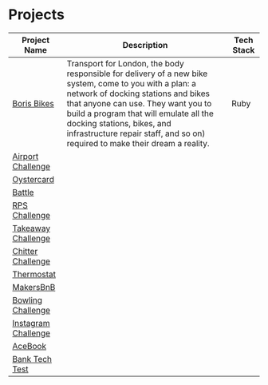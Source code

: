 # Projects
|Project Name|Description|Tech Stack|
|---|---|---|
|[Boris Bikes]()|Transport for London, the body responsible for delivery of a new bike system, come to you with a plan: a network of docking stations and bikes that anyone can use. They want you to build a program that will emulate all the docking stations, bikes, and infrastructure repair staff, and so on) required to make their dream a reality.| Ruby |   
|[Airport Challenge](https://github.com/tsankhalpara/airport_challenge)|   |   
|[Oystercard](https://github.com/tsankhalpara/oystercard)|   |   
|[Battle](https://github.com/tsankhalpara/battle)|   |   |
|[RPS Challenge](https://github.com/tsankhalpara/rps-challenge)|   |   
|[Takeaway Challenge](https://github.com/tsankhalpara/takeaway-challenge)|   |   
|[Chitter Challenge](https://github.com/tsankhalpara/chitter-challenge)|   |   
|[Thermostat](https://github.com/tsankhalpara/thermostat)|   |   
|[MakersBnB](https://github.com/tsankhalpara/MakersBnB)|   |   
|[Bowling Challenge](https://github.com/tsankhalpara/bowling-challenge)|   |   
|[Instagram Challenge](https://github.com/tsankhalpara/intagram-challenge)|   |   
|[AceBook](https://github.com/tsankhalpara/acebook-MVP)|   |   
|[Bank Tech Test](https://github.com/tsankhalpara/bank-tech-test)|   |   
